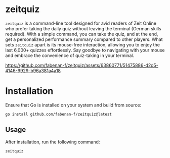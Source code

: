 # zeitquiz

`zeitquiz` is a command-line tool designed for avid readers of Zeit Online who prefer taking the daily quiz without leaving the terminal (German skills required). With a simple command, you can take the quiz, and at the end, get a personalized performance summary compared to other players. What sets `zeitquiz` apart is its mouse-free interaction, allowing you to enjoy the last 6,000+ quizzes effortlessly. Say goodbye to navigating with your mouse and embrace the convenience of quiz-taking in your terminal.


https://github.com/fabenan-f/zeitquiz/assets/63860771/51475886-d2d5-4146-9929-b96a381a4a18


# Installation

Ensure that Go is installed on your system and build from source:

```
go install github.com/fabenan-f/zeitquiz@latest
```

## Usage

After installation, run the following command:

```sh
zeitquiz
``````
